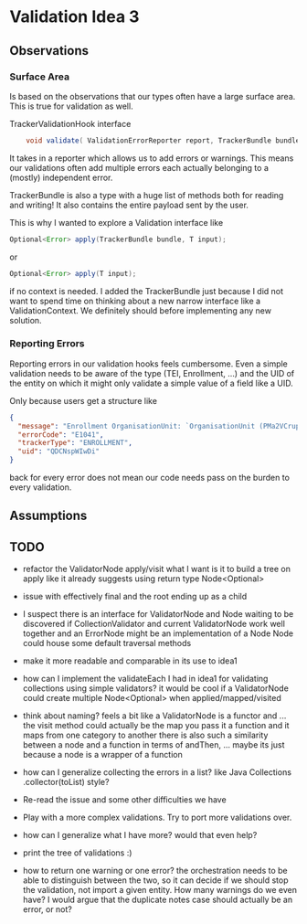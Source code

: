 # Validation Idea 3

## Observations

### Surface Area

Is based on the observations that our types often have a large surface area. This is true for validation as well.

TrackerValidationHook interface

```java
    void validate( ValidationErrorReporter report, TrackerBundle bundle );
```

It takes in a reporter which allows us to add errors or warnings. This means our validations often add multiple errors
each actually belonging to a (mostly) independent error.

TrackerBundle is also a type with a huge list of methods both for reading and writing! It also contains the entire
payload sent by the user.

This is why I wanted to explore a Validation interface like

```java
Optional<Error> apply(TrackerBundle bundle, T input);
```

or

```java
Optional<Error> apply(T input);
```

if no context is needed. I added the TrackerBundle just because I did not want to spend time on thinking about a new
narrow interface like a ValidationContext. We definitely should before implementing any new solution.

### Reporting Errors

Reporting errors in our validation hooks feels cumbersome. Even a simple validation needs to be aware of the type (TEI,
Enrollment, ...) and the UID of the entity on which it might only validate a simple value of a field like a UID.

Only because users get a structure like

```json
{
  "message": "Enrollment OrganisationUnit: `OrganisationUnit (PMa2VCrupOd)`, and Program: `Program (kla3mAPgvCH)`, dont match.",
  "errorCode": "E1041",
  "trackerType": "ENROLLMENT",
  "uid": "QDCNspWIwDi"
}
```

back for every error does not mean our code needs pass on the burden to every validation.

## Assumptions

## TODO

* refactor the ValidatorNode apply/visit
  what I want is it to build a tree on apply like it already suggests using return type Node<Optional<Error>>

* issue with effectively final and the root ending up as a child
* I suspect there is an interface for ValidatorNode and Node waiting to be discovered
  if CollectionValidator and current ValidatorNode work well together
  and an ErrorNode might be an implementation of a Node
  Node could house some default traversal methods

* make it more readable and comparable in its use to idea1
* how can I implement the validateEach I had in idea1 for validating collections using simple validators?
  it would be cool if a ValidatorNode could create multiple Node<Optional<Error>> when applied/mapped/visited
* think about naming? feels a bit like a ValidatorNode is a functor and ... the visit method could actually be the map
  you pass it a function and it maps from one category to another
  there is also such a similarity between a node and a function in terms of andThen, ... maybe its just because a node
  is a wrapper of a function
* how can I generalize collecting the errors in a list? like Java Collections .collector(toList) style?
* Re-read the issue and some other difficulties we have
* Play with a more complex validations. Try to port more validations over.
* how can I generalize what I have more? would that even help?
* print the tree of validations :)
* how to return one warning or one error? the orchestration needs to be able to distinguish between the two, so it can
  decide if we should stop the validation, not import a given entity. How many warnings do we even have? I would argue that
  the duplicate notes case should actually be an error, or not?
